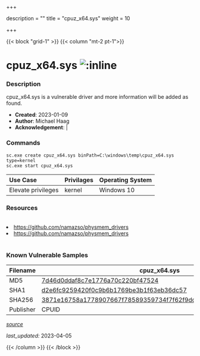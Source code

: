 +++

description = ""
title = "cpuz_x64.sys"
weight = 10

+++


{{< block "grid-1" >}}
{{< column "mt-2 pt-1">}}


# cpuz_x64.sys ![:inline](/images/twitter_verified.png) 


### Description

cpuz_x64.sys is a vulnerable driver and more information will be added as found.

- **Created**: 2023-01-09
- **Author**: Michael Haag
- **Acknowledgement**:  | [](https://twitter.com/)

### Commands

```
sc.exe create cpuz_x64.sys binPath=C:\windows\temp\cpuz_x64.sys type=kernel
sc.exe start cpuz_x64.sys
```

| Use Case | Privilages | Operating System | 
|:---- | ---- | ---- |
| Elevate privileges | kernel | Windows 10 |

### Resources
<br>
<li><a href=" https://github.com/namazso/physmem_drivers"> https://github.com/namazso/physmem_drivers</a></li>
<li><a href="https://github.com/namazso/physmem_drivers">https://github.com/namazso/physmem_drivers</a></li>
<br>

### Known Vulnerable Samples

| Filename | cpuz_x64.sys |
|:---- | ---- | 
| MD5 | <a href="https://www.virustotal.com/gui/file/7d46d0ddaf8c7e1776a70c220bf47524">7d46d0ddaf8c7e1776a70c220bf47524</a> |
| SHA1 | <a href="https://www.virustotal.com/gui/file/d2e6fc9259420f0c9b6b1769be3b1f63eb36dc57">d2e6fc9259420f0c9b6b1769be3b1f63eb36dc57</a> |
| SHA256 | <a href="https://www.virustotal.com/gui/file/3871e16758a1778907667f78589359734f7f62f9dc953ec558946dcdbe6951e3">3871e16758a1778907667f78589359734f7f62f9dc953ec558946dcdbe6951e3</a> |
| Publisher | CPUID || Signature | CPUID, VeriSign Class 3 Code Signing 2004 CA, VeriSign Class 3 Public Primary CA   || Description | CPUID Driver |


[*source*](https://github.com/magicsword-io/LOLDrivers/tree/main/yaml/cpuz_x64.sys.yml)

*last_updated:* 2023-04-05








{{< /column >}}
{{< /block >}}
